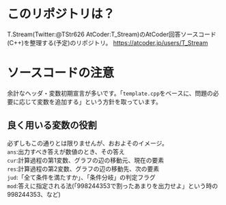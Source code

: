 # このリポジトリは？
T.Stream(Twitter:@TStr626 AtCoder:T_Stream)のAtCoder回答ソースコード(C++)を整理する(予定)のリポジトリ。
https://atcoder.jp/users/T_Stream
# ソースコードの注意
余計なヘッダ・変数初期宣言が多いです。「`template.cpp`をベースに、問題の必要に応じて変数を追加する」という方針を取っています。
## 良く用いる変数の役割
必ずしもこの通りとは限りませんが、おおよそのイメージ。<br>
`ans`:出力すべき答えが数値のとき、その答え<br>
`cur`:計算過程の第1変数、グラフの辺の移動元、現在の要素<br>
`res`:計算過程の第2変数、グラフの辺の移動先、次の要素<br>
`jud`:「全て条件を満たすか」、「条件分岐」の判定フラグ<br>
`mod`:答えに指定される法(「998244353で割ったあまりを出力せよ」という時の998244353、など)
